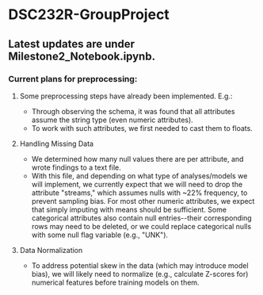 # DSC232R-GroupProject

## Latest updates are under Milestone2_Notebook.ipynb.

### Current plans for preprocessing:

1) Some preprocessing steps have already been implemented. E.g.: 
    - Through observing the schema, it was found that all attributes assume the string type (even numeric attributes).
    - To work with such attributes, we first needed to cast them to floats.

2) Handling Missing Data
    - We determined how many null values there are per attribute, and wrote findings to a text file.
    - With this file, and depending on what type of analyses/models we will implement, we currently expect that we will need to drop the attribute "streams," which assumes nulls with ~22% frequency, to prevent sampling bias. For most other numeric attributes, we expect that simply imputing with means should be sufficient. Some categorical attributes also contain null entries--their corresponding rows may need to be deleted, or we could replace categorical nulls with some null flag variable (e.g., "UNK").

3) Data Normalization
   - To address potential skew in the data (which may introduce model bias), we will likely need to normalize (e.g., calculate Z-scores for) numerical features before training models on them.
